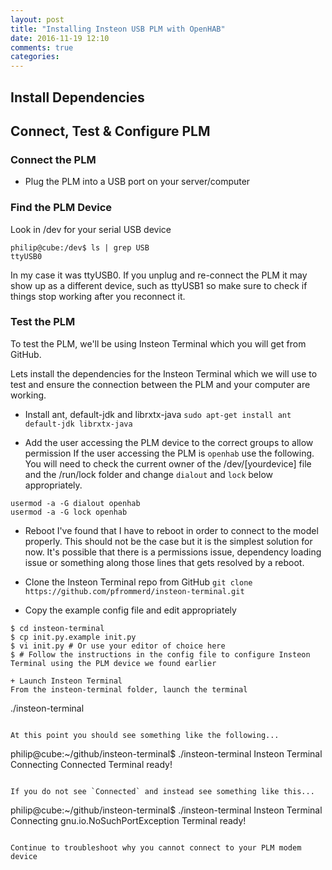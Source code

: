 ```yaml
---
layout: post
title: "Installing Insteon USB PLM with OpenHAB"
date: 2016-11-19 12:10
comments: true
categories:
---
```


## Install Dependencies

## Connect, Test & Configure PLM

### Connect the PLM
+ Plug the PLM into a USB port on your server/computer

### Find the PLM Device
Look in /dev for your serial USB device

```
philip@cube:/dev$ ls | grep USB
ttyUSB0
```

In my case it was ttyUSB0. If you unplug and re-connect the PLM it may show up as a different device, such as ttyUSB1 so make sure to check if things stop working after you reconnect it.

### Test the PLM
To test the PLM, we'll be using Insteon Terminal which you will get from GitHub.

Lets install the dependencies for the Insteon Terminal which we will use to test and ensure the connection between the PLM and your computer are working.

+ Install ant, default-jdk and librxtx-java
`sudo apt-get install ant default-jdk librxtx-java`

+ Add the user accessing the PLM device to the correct groups to allow permission
If the user accessing the PLM is `openhab` use the following. You will need to check the current owner of the /dev/[yourdevice] file and the /run/lock folder and change `dialout` and `lock` below appropriately.
```
usermod -a -G dialout openhab
usermod -a -G lock openhab
```

+ Reboot
I've found that I have to reboot in order to connect to the model properly. This should not be the case but it is the simplest solution for now. It's possible that there is a permissions issue, dependency loading issue or something along those lines that gets resolved by a reboot.

+ Clone the Insteon Terminal repo from GitHub
`git clone https://github.com/pfrommerd/insteon-terminal.git`

+ Copy the example config file and edit appropriately
```
$ cd insteon-terminal
$ cp init.py.example init.py
$ vi init.py # Or use your editor of choice here
$ # Follow the instructions in the config file to configure Insteon Terminal using the PLM device we found earlier

+ Launch Insteon Terminal
From the insteon-terminal folder, launch the terminal

```
./insteon-terminal
```

At this point you should see something like the following...
```
philip@cube:~/github/insteon-terminal$ ./insteon-terminal
Insteon Terminal
Connecting
Connected
Terminal ready!
```

If you do not see `Connected` and instead see something like this...
```
philip@cube:~/github/insteon-terminal$ ./insteon-terminal
Insteon Terminal
Connecting
gnu.io.NoSuchPortException
Terminal ready!
```

Continue to troubleshoot why you cannot connect to your PLM modem device

